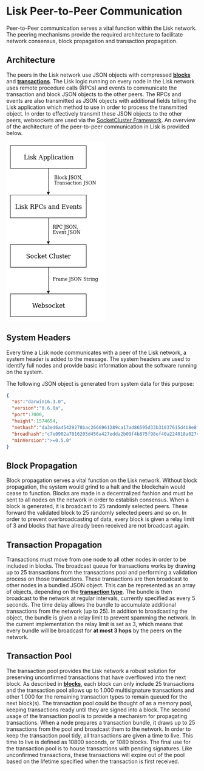 # Lisk Peer-to-Peer Communication

Peer-to-Peer communication serves a vital function within the Lisk network. The peering mechanisms provide the required architecture to facilitate network consensus, block propagation and transaction propagation.

## Architecture

The peers in the Lisk network use JSON objects with compressed [**blocks**](../blocks/blocks.md) and [**transactions**](../transactions/transactions.md). The Lisk logic running on every node in the Lisk network uses remote procedure calls (RPCs) and events to communicate the transaction and block JSON objects to the other peers. The RPCs and events are also transmitted as JSON objects with additional fields telling the Lisk application which method to use in order to process the transmitted object. In order to effectively transmit these JSON objects to the other peers, websockets are used via the [ SocketCluster Framework]( https://socketcluster.io). An overview of the architecture of the peer-to-peer communication in Lisk is provided below.

![lisk_protocol-p2parchitecture](lisk_protocol-p2parchitecture.png "lisk_protocol-p2parchitecture")

## System Headers
Every time a Lisk node communicates with a peer of the Lisk network, a system header is added to the message. The system headers are used to identify full nodes and provide basic information about the software running on the system.

The following JSON object is generated from system data for this purpose:

```json
{
  "os":"darwin16.3.0",
  "version":"0.6.0a",
  "port":7000,
  "height":1574654,
  "nethash":"da3ed6a45429278bac2666961289ca17ad86595d33b31037615d4b8e8f158bba",
  "broadhash":"c7e0902a7016205d456a427edda2b09f4b875f98ef40a224018a0274347146ac",
  "minVersion":">=0.5.0"
}
```

## Block Propagation

Block propagation serves a vital function on the Lisk network. Without block propagation, the system would grind to a halt and the blockchain would cease to function. Blocks are made in a decentralized fashion and must be sent to all nodes on the network in order to establish consensus. When a block is generated, it is broadcast to 25 randomly selected peers. These forward the validated block to 25 randomly selected peers and so on. In order to prevent overbroadcasting of data, every block is given a relay limit of 3 and blocks that have already been received are not broadcast again.


## Transaction Propagation

Transactions must move from one node to all other nodes in order to be included in blocks. The broadcast queue for transactions works by drawing up to 25 transactions from the transactions pool and performing a validation process on those transactions. These transactions are then broadcast to other nodes in a bundled JSON object. This can be represented as an array of objects, depending on the [**transaction type**](../transactions/transactions.md). The bundle is then broadcast to the network at regular intervals, currently specified as every 5 seconds. The time delay allows the bundle to accumulate additional transactions from the network (up to 25). In addition to broadcasting the object, the bundle is given a relay limit to prevent spamming the network. In the current implementation the relay limit is set as 3, which means that every bundle will be broadcast for **at most 3 hops** by the peers on the network.

## Transaction Pool

The transaction pool provides the Lisk network a robust solution for preserving unconfirmed transactions that have overflowed into the next block. As described in  [**blocks**](/documentation/lisk-protocol/blocks), each block can only include 25 transactions and the transaction pool allows up to 1.000 multisignature transactions and other 1.000 for the remaining transaction types to remain queued for the next block(s). The transaction pool could be thought of as a memory pool, keeping transactions ready until they are signed into a block. The second usage of the transaction pool is to provide a mechanism for propagating transactions. When a node prepares a transaction bundle, it draws up to 25 transactions from the pool and broadcast them to the network. In order to keep the transaction pool tidy, all transactions are given a time to live. This time to live is defined as 10800 seconds, or 1080 blocks. The final use for the transaction pool is to house transactions with pending signatures. Like unconfirmed transactions, these transactions will expire out of the pool based on the lifetime specified when the transaction is first received.
